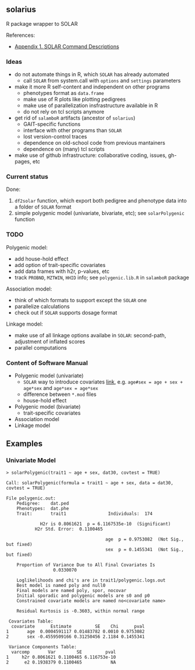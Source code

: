 ## solarius

R package wrapper to SOLAR

References:

* [Appendix 1. SOLAR Command Descriptions](http://helix.nih.gov/Documentation/solar-6.6.2-doc/91.appendix_1_text.html)

### Ideas

* do not automate things in R, which `SOLAR` has already automated
  * call `SOLAR` from system.call with `options` and `settings` parameters
* make it more R self-content and independent on other programs
  * phenotypes format as `data.frame`
  * make use of R plots like plotting pedigrees
  * make use of parallelization insfrastructure available in R
  * do not rely on tcl  scripts anymore
* get rid of `salamboR` artifacts (ancestor of `solarius`)
  * GAIT-specific functions
  * interface with other programs than `SOLAR`
  * lost version-control traces
  * dependence on old-school code from previous mantainers
  * dependence on (many) tcl scripts
* make use of github infrastructure: collaborative coding, issues, gh-pages, etc

### Current status

Done:

1. `df2solar` function, which export both pedigree and phenotype data into a folder of `SOLAR` format
2. simple polygenic model (univariate, bivariate, etc); see `solarPolygenic` function

### TODO

Polygenic model:

* add house-hold effect
* add option of trait-specific covariates
* add data frames with h2r, p-values, etc
* track `PROBND`, `MZTWIN`, `HHID` info; see `polygenic.lib.R` in `salamboR` package

Association model:

* think of which formats to support except the `SOLAR` one
* parallelize calculations
* check out if `SOLAR` supports dosage format

Linkage model:

* make use of all linkage options availabe in `SOLAR`: second-path, adjustment of inflated scores
* parallel computations


### Content of Software Manual

* Polygenic model (univariate)
  * `SOLAR` way to introduce covariates [link](http://helix.nih.gov/Documentation/solar-6.6.2-doc/91.appendix_1_text.html#covariate), e.g. `age#sex = age + sex + age*sex` and `age*sex = age*sex`
  * difference between `*.mod` files
  * house-hold effect
* Polygenic model (bivariate)
  * trait-specific covariates
* Association model
* Linkage model

## Examples 

### Univariate Model

```
> solarPolygenic(trait1 ~ age + sex, dat30, covtest = TRUE)

Call: solarPolygenic(formula = trait1 ~ age + sex, data = dat30, covtest = TRUE)

File polygenic.out:
	Pedigree:    dat.ped 
	Phenotypes:  dat.phe 
	Trait:       trait1                Individuals:  174 
 
			 H2r is 0.8061621  p = 6.1167535e-10  (Significant) 
	       H2r Std. Error:  0.1100465 
 
                                      age  p = 0.9753082  (Not Sig., but fixed) 
                                      sex  p = 0.1455341  (Not Sig., but fixed) 
 
	Proportion of Variance Due to All Final Covariates Is 
				  0.0330070 
 
	Loglikelihoods and chi's are in trait1/polygenic.logs.out 
	Best model is named poly and null0 
	Final models are named poly, spor, nocovar 
	Initial sporadic and polygenic models are s0 and p0 
	Constrained covariate models are named no<covariate name> 
 
	Residual Kurtosis is -0.3603, within normal range 

 Covariates Table:
  covariate      Estimate         SE    Chi      pval
1       age  0.0004591117 0.01483782 0.0010 0.9753082
2       sex -0.4559509166 0.31250456 2.1184 0.1455341

 Variance Components Table:
  varcomp       Var        SE         pval
1     h2r 0.8061621 0.1100465 6.116753e-10
2      e2 0.1938379 0.1100465           NA
```

```
